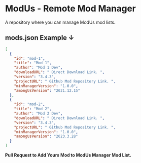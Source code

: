 
# ModUs - Remote Mod Manager

A repository where you can manage ModUs mod lists.

## mods.json Example ↓
```json
[
  {
    "id": "mod-1",
    "title": "Mod 1",
    "author": "Mod 1 Dev",
    "downloadURL": " Direct Download Link. ",
    "version": "3.4.3",
    "projectURL": " Github Mod Repository Link. ",
    "minManagerVersion": "1.0.0",
    "amongUsVersion": "2021.12.15"
  },
  {
    "id": "mod-2",
    "title": "Mod 2",
    "author": "Mod 2 Dev",
    "downloadURL": " Direct Download Link. ",
    "version": "3.4.3",
    "projectURL": " Github Mod Repository Link. ",
    "minManagerVersion": "1.0.0",
    "amongUsVersion": "2023.3.28"
  }
]
```

**Pull Request to Add Yours Mod to ModUs Manager Mod List.**
